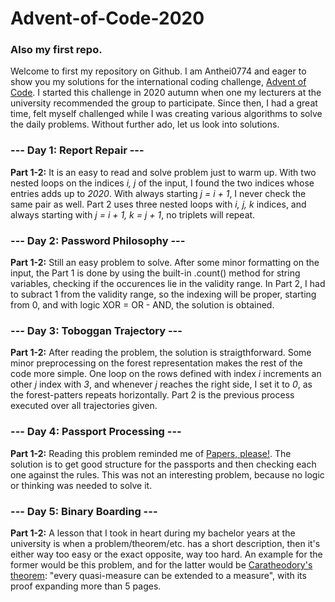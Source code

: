 # Advent-of-Code-2020
### Also my first repo.

Welcome to first my repository on Github. I am Anthei0774 and eager to show you my solutions for the international coding challenge, [Advent of Code](https://adventofcode.com/). I started this challenge in 2020 autumn when one my lecturers at the university recommended the group to participate. Since then, I had a great time, felt myself challenged while I was creating various algorithms to solve the daily problems. Without further ado, let us look into solutions.

### --- Day 1: Report Repair ---

**Part 1-2:**
It is an easy to read and solve problem just to warm up. With two nested loops on the indices *i, j* of the input, I found the two indices whose entries adds up to *2020*. With always starting *j = i + 1*, I never check the same pair as well. Part 2 uses three nested loops with *i, j, k* indices, and always starting with *j = i + 1, k = j + 1*, no triplets will repeat.

### --- Day 2: Password Philosophy ---

**Part 1-2:**
Still an easy problem to solve. After some minor formatting on the input, the Part 1 is done by using the built-in .count() method for string variables, checking if the occurences lie in the validity range. In Part 2, I had to subract 1 from the validity range, so the indexing will be proper, starting from 0, and with logic XOR = OR - AND, the solution is obtained.

### --- Day 3: Toboggan Trajectory ---

**Part 1-2:**
After reading the problem, the solution is straigthforward. Some minor preprocessing on the forest representation makes the rest of the code more simple. One loop on the rows defined with index *i* increments an other *j* index with *3*, and whenever *j* reaches the right side, I set it to *0*, as the forest-patters repeats horizontally. Part 2 is the previous process executed over all trajectories given.

### --- Day 4: Passport Processing ---

**Part 1-2:**
Reading this problem reminded me of [Papers, please!](https://www.youtube.com/watch?v=6RHH7M4siPM&t=5m6s&ab_channel=GameMaker%27sToolkit). The solution is to get good structure for the passports and then checking each one against the rules. This was not an interesting problem, because no logic or thinking was needed to solve it.

### --- Day 5: Binary Boarding ---

**Part 1-2:**
A lesson that I took in heart during my bachelor years at the university is when a problem/theorem/etc. has a short description, then it's either way too easy or the exact opposite, way too hard. An example for the former would be this problem, and for the latter would be [Caratheodory's theorem](https://en.wikipedia.org/wiki/Carath%C3%A9odory%27s_extension_theorem): "every quasi-measure can be extended to a measure", with its proof expanding more than 5 pages.
